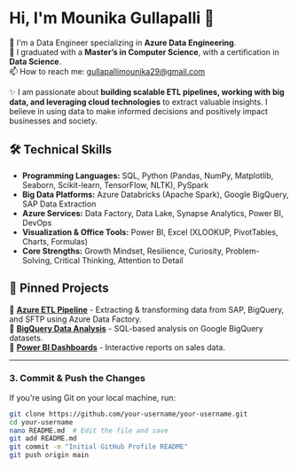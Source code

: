 # Hi, I'm Mounika Gullapalli 👋  

🔭 I'm a Data Engineer specializing in **Azure Data Engineering**.  
🌱 I graduated with a **Master’s in Computer Science**, with a certification in **Data Science**.  
📫 How to reach me: gullapallimounika29@gmail.com  

✨ I am passionate about **building scalable ETL pipelines, working with big data, and leveraging cloud technologies** to extract valuable insights. I believe in using data to make informed decisions and positively impact businesses and society.  

## 🛠️ Technical Skills  

- **Programming Languages:** SQL, Python (Pandas, NumPy, Matplotlib, Seaborn, Scikit-learn, TensorFlow, NLTK), PySpark  
- **Big Data Platforms:** Azure Databricks (Apache Spark), Google BigQuery, SAP Data Extraction  
- **Azure Services:** Data Factory, Data Lake, Synapse Analytics, Power BI, DevOps  
- **Visualization & Office Tools:** Power BI, Excel (XLOOKUP, PivotTables, Charts, Formulas)  
- **Core Strengths:** Growth Mindset, Resilience, Curiosity, Problem-Solving, Critical Thinking, Attention to Detail  

## 📌 Pinned Projects  

🔹 [**Azure ETL Pipeline**](https://github.com/your-username/azure-etl-pipeline) - Extracting & transforming data from SAP, BigQuery, and SFTP using Azure Data Factory.  
🔹 [**BigQuery Data Analysis**](https://github.com/your-username/bigquery-analysis) - SQL-based analysis on Google BigQuery datasets.  
🔹 [**Power BI Dashboards**](https://github.com/your-username/powerbi-sales-dashboard) - Interactive reports on sales data.  

---

### **3. Commit & Push the Changes**  
If you're using Git on your local machine, run:  

```bash
git clone https://github.com/your-username/your-username.git
cd your-username
nano README.md  # Edit the file and save
git add README.md
git commit -m "Initial GitHub Profile README"
git push origin main
